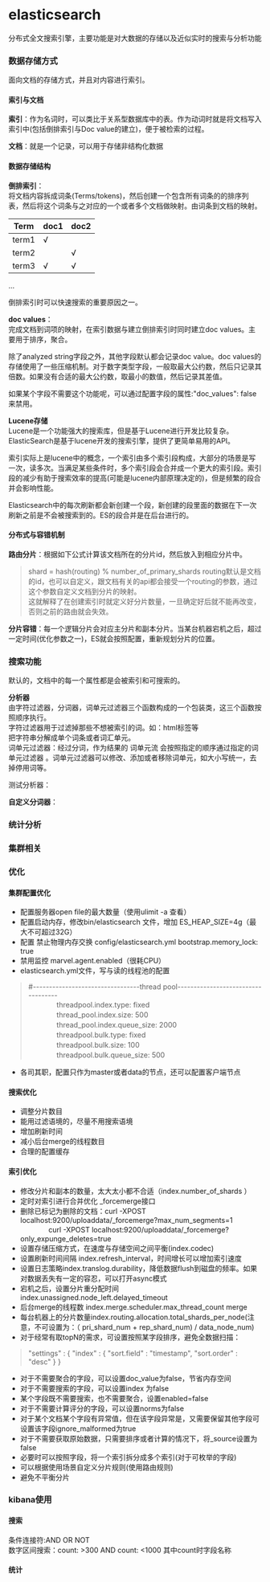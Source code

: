 elasticsearch
====
分布式全文搜索引擎，主要功能是对大数据的存储以及近似实时的搜索与分析功能

### 数据存储方式
面向文档的存储方式，并且对内容进行索引。<br>

#### 索引与文档
**索引**：作为名词时，可以类比于关系型数据库中的表。作为动词时就是将文档写入索引中(包括倒排索引与Doc value的建立)，便于被检索的过程。

**文档**：就是一个记录，可以用于存储非结构化数据

#### 数据存储结构

**倒排索引**：<br>
将文档内容拆成词条(Terms/tokens)，然后创建一个包含所有词条的的排序列表，然后将这个词条与之对应的一个或者多个文档做映射。由词条到文档的映射。

Term| doc1 | doc2
--|--|--
term1|√ |
term2| |√
term3|√|√
...

倒排索引时可以快速搜索的重要原因之一。

**doc values**：<br>
完成文档到词项的映射，在索引数据与建立倒排索引时同时建立doc values。主要用于排序，聚合。

除了analyzed string字段之外，其他字段默认都会记录doc value。doc values的存储使用了一些压缩机制。对于数字类型字段，一般取最大公约数，然后只记录其倍数。如果没有合适的最大公约数，取最小的数值，然后记录其差值。

如果某个字段不需要这个功能呢，可以通过配置字段的属性:"doc_values": false 来禁用。

**Lucene存储**<br>
Lucene是一个功能强大的搜索库，但是基于Lucene进行开发比较复杂。ElasticSearch是基于lucene开发的搜索引擎，提供了更简单易用的API。

索引实际上是lucene中的概念，一个索引由多个索引段构成，大部分的场景是写一次，读多次。当满足某些条件时，多个索引段会合并成一个更大的索引段。索引段的减少有助于搜索效率的提高(可能是lucene内部原理决定的)，但是频繁的段合并会影响性能。

Elasticsearch中的每次刷新都会新创建一个段，新创建的段里面的数据在下一次刷新之前是不会被搜索到的。ES的段合并是在后台进行的。

#### 分布式与容错机制
**路由分片**：根据如下公式计算该文档所在的分片id，然后放入到相应分片中。
> shard = hash(routing) % number_of_primary_shards routing默认是文档的id，也可以自定义，跟文档有关的api都会接受一个routing的参数，通过这个参数自定义文档到分片的映射。<br>
这就解释了在创建索引时就定义好分片数量，一旦确定好后就不能再改变，否则之前的路由就会失效。

**分片容错**：每一个逻辑分片会对应主分片和副本分片。当某台机器宕机之后，超过一定时间(优化参数之一)，ES就会按照配置，重新规划分片的位置。

### 搜索功能
默认的，文档中的每一个属性都是会被索引和可搜索的。

**分析器**<br>
由字符过滤器，分词器，词单元过滤器三个函数构成的一个包装类，这三个函数按照顺序执行。<br>
字符过滤器用于过滤掉那些不想被索引的词。如：html标签等<br>
把字符串分解成单个词条或者词汇单元。<br>
词单元过滤器：经过分词，作为结果的 词单元流 会按照指定的顺序通过指定的词单元过滤器 。词单元过滤器可以修改、添加或者移除词单元，如大小写统一，去掉停用词等。

测试分析器：

**自定义分词器**：


### 统计分析


### 集群相关

### 优化

#### 集群配置优化
- 配置服务器open file的最大数量（使用ulimit -a  查看）
- 配置启动内存，修改bin/elasticsearch 文件，增加 ES_HEAP_SIZE=4g（最大不可超过32G）
- 配置 禁止物理内存交换  config/elasticsearch.yml   bootstrap.memory_lock: true
- 禁用监控  marvel.agent.enabled（很耗CPU）
- elasticsearch.yml文件，写与读的线程池的配置
>#---------------------------------thread pool-----------------------------------<br>
　　　　threadpool.index.type: fixed <br>
　　　　thread_pool.index.size: 500 <br>
　　　　thread_pool.index.queue_size: 2000 <br>
　　　　threadpool.bulk.type: fixed <br>
　　　　threadpool.bulk.size: 100 <br>
　　　　threadpool.bulk.queue_size: 500 <br>
    
- 各司其职，配置只作为master或者data的节点，还可以配置客户端节点
#### 搜索优化
- 调整分片数目
- 能用过滤语境的，尽量不用搜索语境
- 增加刷新时间
- 减小后台merge的线程数目
- 合理的配置缓存

#### 索引优化
- 修改分片和副本的数量，太大太小都不合适（index.number_of_shards ）
- 定时对索引进行合并优化 \_forcemerge接口
- 删除已标记为删除的文档：curl -XPOST localhost:9200/uploaddata/\_forcemerge?max_num_segments=1  <br>
　　　　curl -XPOST localhost:9200/uploaddata/\_forcemerge?only_expunge_deletes=true
- 设置存储压缩方式，在速度与存储空间之间平衡(index.codec)  
- 设置刷新时间间隔 index.refresh_interval，时间增长可以增加索引速度
- 设置日志策略index.translog.durability，降低数据flush到磁盘的频率。如果对数据丢失有一定的容忍，可以打开async模式
- 宕机之后，设置分片重分配时间index.unassigned.node_left.delayed_timeout
- 后台merge的线程数 index.merge.scheduler.max_thread_count merge
- 每台机器上的分片数量index.routing.allocation.total_shards_per_node(注意，不可设置为：（ pri_shard_num + rep_shard_num) / data_node_num)
- 对于经常有取topN的需求，可设置按照某字段排序，避免全数据扫描：
>"settings" : {
        "index" : {
                    "sort.field" : "timestamp",
                    "sort.order" : "desc"
        }
    }    
    
- 对于不需要聚合的字段，可以设置doc_value为false，节省内存空间
- 对于不需要搜索的字段，可以设置index 为false
- 某个字段既不需要搜索，也不需要聚合，设置enabled=false
- 对于不需要计算评分的字段，可以设置norms为false
- 对于某个文档某个字段有异常值，但在该字段异常是，又需要保留其他字段可设置该字段ignore_malformed为true
- 对于不需要获取原始数据，只需要排序或者计算的情况下，将_source设置为false
- 必要时可以按照字段，将一个索引拆分成多个索引(对于可枚举的字段)
- 可以根据使用场景自定义分片规则(使用路由规则)
- 避免不平衡分片

### kibana使用
#### 搜索
条件连接符:AND OR NOT <br>
数字区间搜索：count: >300 AND count: <1000    其中count时字段名称

#### 统计

